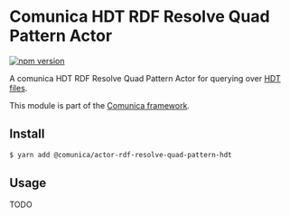 # Comunica HDT RDF Resolve Quad Pattern Actor

[![npm version](https://badge.fury.io/js/%40comunica%2Factor-rdf-resolve-quad-pattern-hdt.svg)](https://www.npmjs.com/package/@comunica/actor-rdf-resolve-quad-pattern-hdt)

A comunica HDT RDF Resolve Quad Pattern Actor for querying over [HDT files](http://www.rdfhdt.org/).

This module is part of the [Comunica framework](https://github.com/comunica/comunica).

## Install

```bash
$ yarn add @comunica/actor-rdf-resolve-quad-pattern-hdt
```

## Usage

TODO

